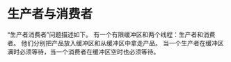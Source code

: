 # 生产者与消费者
“生产者消费者”问题描述如下。 有一个有限缓冲区和两个线程：生产者和消费者。
他们分别把产品放入缓冲区和从缓冲区中拿走产品。
当一个生产者在缓冲区满时必须等待，当一个消费者在缓冲区空时也必须等待。 
